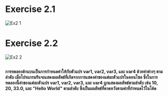 # Exercise 2.1
![Ex2 1](https://github.com/65030179179Pattarapon/03376836-OOP-2566-Lab-04/assets/144198506/6e742e01-fb79-48a2-b879-9107c134a5c2)

# Exercise 2.2
![Ex2 2](https://github.com/65030179179Pattarapon/03376836-OOP-2566-Lab-04/assets/144198506/05f2907d-df81-42ac-bef2-60b85e68f4cb)
##
#### การทดลองด้านบนเป็นการกำหนดค่าให้กับตัวแปร var1, var2, var3, และ var4 ด้วยค่าต่างๆ ตามลำดับ เมื่อโปรแกรมรันจะแสดงผลลัพธ์ที่เกิดจากการแสดงค่าของแต่ละตัวแปรในคอนโซล ซึ่งในการทดลองนี้ค่าของแต่ละตัวแปร var1, var2, var3, และ var4 ถูกแสดงผลลัพธ์ตามลำดับ เช่น 10, 20, 33.0, และ "Hello World" ตามลำดับ ซึ่งเป็นผลลัพธ์ที่คาดหวังตามค่าที่กำหนดไว้ในโค้ด
